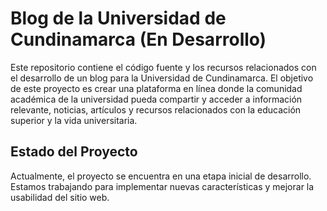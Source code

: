 # Blog de la Universidad de Cundinamarca (En Desarrollo)

Este repositorio contiene el código fuente y los recursos relacionados con el desarrollo de un blog para la Universidad de Cundinamarca. El objetivo de este proyecto es crear una plataforma en línea donde la comunidad académica de la universidad pueda compartir y acceder a información relevante, noticias, artículos y recursos relacionados con la educación superior y la vida universitaria.

## Estado del Proyecto

Actualmente, el proyecto se encuentra en una etapa inicial de desarrollo. Estamos trabajando para implementar nuevas características y mejorar la usabilidad del sitio web. 







